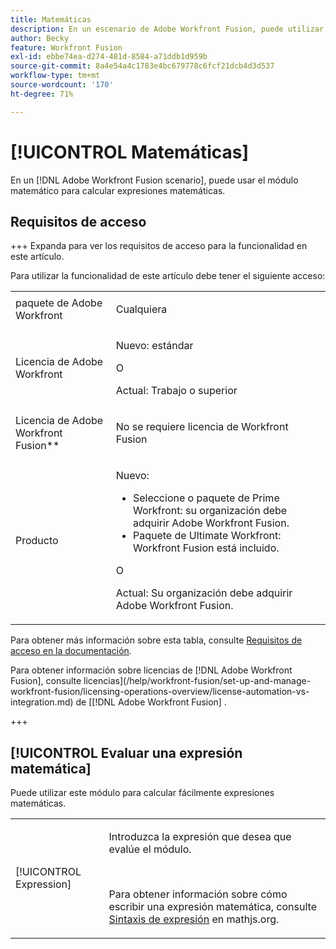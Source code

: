 ```yaml
---
title: Matemáticas
description: En un escenario de Adobe Workfront Fusion, puede utilizar el módulo matemático para calcular expresiones matemáticas.
author: Becky
feature: Workfront Fusion
exl-id: ebbe74ea-d274-481d-8584-a71ddb1d959b
source-git-commit: 8a4e54a4c1783e4bc679778c6fcf21dcb4d3d537
workflow-type: tm+mt
source-wordcount: '170'
ht-degree: 71%

---
```


# [!UICONTROL Matemáticas]

En un [!DNL Adobe Workfront Fusion scenario], puede usar el módulo matemático para calcular expresiones matemáticas.

## Requisitos de acceso

+++ Expanda para ver los requisitos de acceso para la funcionalidad en este artículo.

Para utilizar la funcionalidad de este artículo debe tener el siguiente acceso:

<table style="table-layout:auto">
 <col> 
 <col> 
 <tbody> 
  <tr> 
   <td role="rowheader">paquete de Adobe Workfront</td> 
   <td> <p>Cualquiera</p> </td> 
  </tr> 
  <tr data-mc-conditions=""> 
   <td role="rowheader">Licencia de Adobe Workfront</td> 
   <td> <p>Nuevo: estándar</p><p>O</p><p>Actual: Trabajo o superior</p> </td> 
  </tr> 
  <tr> 
   <td role="rowheader">Licencia de Adobe Workfront Fusion**</td> 
   <td>
   <p>No se requiere licencia de Workfront Fusion</p>
   </td> 
  </tr> 
  <tr> 
   <td role="rowheader">Producto</td> 
   <td>
   <p>Nuevo:</p> <ul><li>Seleccione o paquete de Prime Workfront: su organización debe adquirir Adobe Workfront Fusion.</li><li>Paquete de Ultimate Workfront: Workfront Fusion está incluido.</li></ul>
   <p>O</p>
   <p>Actual: Su organización debe adquirir Adobe Workfront Fusion.</p>
   </td> 
  </tr>
 </tbody> 
</table>

Para obtener más información sobre esta tabla, consulte [Requisitos de acceso en la documentación](/help/workfront-fusion/references/licenses-and-roles/access-level-requirements-in-documentation.md).

Para obtener información sobre licencias de [!DNL Adobe Workfront Fusion], consulte licencias](/help/workfront-fusion/set-up-and-manage-workfront-fusion/licensing-operations-overview/license-automation-vs-integration.md) de [[!DNL Adobe Workfront Fusion] .

+++

## [!UICONTROL Evaluar una expresión matemática]

Puede utilizar este módulo para calcular fácilmente expresiones matemáticas.

<table style="table-layout:auto"> 
 <col> 
 <col> 
 <tbody> 
  <tr> 
   <td role="rowheader">[!UICONTROL Expression]</td> 
   <td> <p>Introduzca la expresión que desea que evalúe el módulo. </p> <p> </p> <p>Para obtener información sobre cómo escribir una expresión matemática, consulte <a href="https://mathjs.org/docs/expressions/syntax.html">Sintaxis de expresión</a> en mathjs.org.</p> </td> 
  </tr> 
 </tbody> 
</table>
